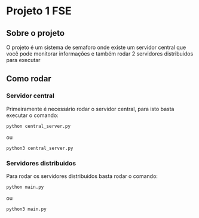 # Projeto 1 FSE
## Sobre o projeto
O projeto é um sistema de semaforo onde existe um servidor central que você pode monitorar informações e também rodar 2 servidores distribuidos para executar
## Como rodar
### Servidor central
Primeiramente é necessário rodar o servidor central, para isto basta executar  o comando:
```
python central_server.py
```
ou
```
python3 central_server.py
```

### Servidores distribuidos
Para rodar os servidores distribuidos basta rodar o comando:
```
python main.py
```
ou
```
python3 main.py
```
